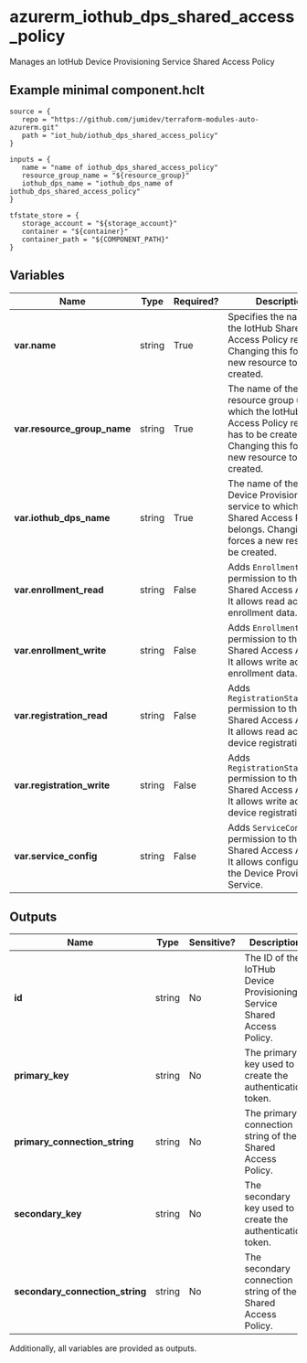 # azurerm_iothub_dps_shared_access_policy

Manages an IotHub Device Provisioning Service Shared Access Policy

## Example minimal component.hclt

```hcl
source = {
   repo = "https://github.com/jumidev/terraform-modules-auto-azurerm.git" 
   path = "iot_hub/iothub_dps_shared_access_policy" 
}

inputs = {
   name = "name of iothub_dps_shared_access_policy" 
   resource_group_name = "${resource_group}" 
   iothub_dps_name = "iothub_dps_name of iothub_dps_shared_access_policy" 
}

tfstate_store = {
   storage_account = "${storage_account}" 
   container = "${container}" 
   container_path = "${COMPONENT_PATH}" 
}

```

## Variables

| Name | Type | Required? |  Description |
| ---- | ---- | --------- |  ----------- |
| **var.name** | string | True | Specifies the name of the IotHub Shared Access Policy resource. Changing this forces a new resource to be created. | 
| **var.resource_group_name** | string | True | The name of the resource group under which the IotHub Shared Access Policy resource has to be created. Changing this forces a new resource to be created. | 
| **var.iothub_dps_name** | string | True | The name of the IoT Hub Device Provisioning service to which this Shared Access Policy belongs. Changing this forces a new resource to be created. | 
| **var.enrollment_read** | string | False | Adds `EnrollmentRead` permission to this Shared Access Account. It allows read access to enrollment data. | 
| **var.enrollment_write** | string | False | Adds `EnrollmentWrite` permission to this Shared Access Account. It allows write access to enrollment data. | 
| **var.registration_read** | string | False | Adds `RegistrationStatusRead` permission to this Shared Access Account. It allows read access to device registrations. | 
| **var.registration_write** | string | False | Adds `RegistrationStatusWrite` permission to this Shared Access Account. It allows write access to device registrations. | 
| **var.service_config** | string | False | Adds `ServiceConfig` permission to this Shared Access Account. It allows configuration of the Device Provisioning Service. | 



## Outputs

| Name | Type | Sensitive? | Description |
| ---- | ---- | --------- | --------- |
| **id** | string | No  | The ID of the IoTHub Device Provisioning Service Shared Access Policy. | 
| **primary_key** | string | No  | The primary key used to create the authentication token. | 
| **primary_connection_string** | string | No  | The primary connection string of the Shared Access Policy. | 
| **secondary_key** | string | No  | The secondary key used to create the authentication token. | 
| **secondary_connection_string** | string | No  | The secondary connection string of the Shared Access Policy. | 

Additionally, all variables are provided as outputs.
